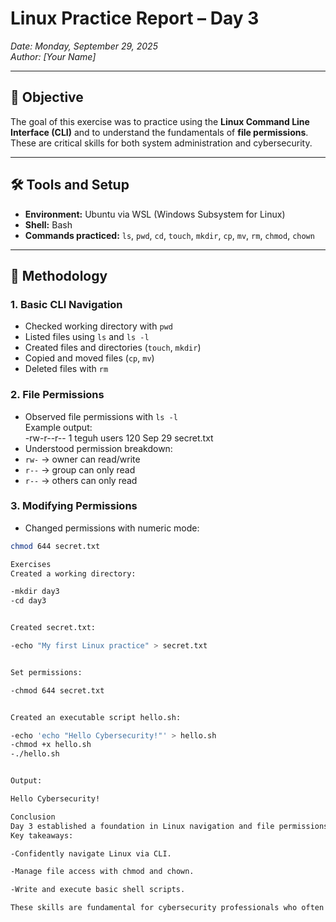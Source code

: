 # Linux Practice Report – Day 3
*Date: Monday, September 29, 2025*  
*Author: [Your Name]*  

---

## 🎯 Objective
The goal of this exercise was to practice using the **Linux Command Line Interface (CLI)** and to understand the fundamentals of **file permissions**. These are critical skills for both system administration and cybersecurity.

---

## 🛠️ Tools and Setup
- **Environment:** Ubuntu via WSL (Windows Subsystem for Linux)  
- **Shell:** Bash  
- **Commands practiced:** `ls`, `pwd`, `cd`, `touch`, `mkdir`, `cp`, `mv`, `rm`, `chmod`, `chown`

---

## 📌 Methodology

### 1. Basic CLI Navigation
- Checked working directory with `pwd`  
- Listed files using `ls` and `ls -l`  
- Created files and directories (`touch`, `mkdir`)  
- Copied and moved files (`cp`, `mv`)  
- Deleted files with `rm`  

### 2. File Permissions
- Observed file permissions with `ls -l`  
  Example output:  
-rw-r--r-- 1 teguh users 120 Sep 29 secret.txt
- Understood permission breakdown:
- `rw-` → owner can read/write  
- `r--` → group can only read  
- `r--` → others can only read  

### 3. Modifying Permissions
- Changed permissions with numeric mode:  
```bash
chmod 644 secret.txt

Exercises 
Created a working directory:

-mkdir day3
-cd day3


Created secret.txt:

-echo "My first Linux practice" > secret.txt


Set permissions:

-chmod 644 secret.txt


Created an executable script hello.sh:

-echo 'echo "Hello Cybersecurity!"' > hello.sh
-chmod +x hello.sh
-./hello.sh


Output:

Hello Cybersecurity!

Conclusion 
Day 3 established a foundation in Linux navigation and file permissions.
Key takeaways:

-Confidently navigate Linux via CLI.

-Manage file access with chmod and chown.

-Write and execute basic shell scripts.

These skills are fundamental for cybersecurity professionals who often work in Linux environments.